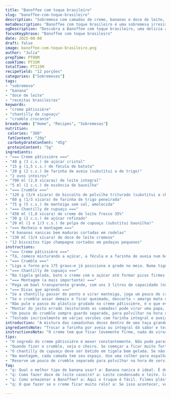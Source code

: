 ```yaml
---
title: "Banoffee com toque brasileiro"
slug: "banoffee-com-toque-brasileiro"
description: "Sobremesa com camadas de creme, bananas e doce de leite, repensada com farinha de aveia e biscoito de polvilho para crocância, recheada com chantilly de cupuaçu. Culminando numa mistura cremosa, fresca e com textura que varia entre macio e crocante, esta bagatela é construída em etapas que respeitam temperatura, consistência e aroma. Uma proposta versátil, fácil de montar e guardar, que respeita o equilíbrio entre doçura e acidez da banana madura. Surpresas de sabor e estrutura num clássico com identidade brasileira."
metaDescription: "Banoffee com toque brasileiro é uma sobremesa irresistível que combina camadas de creme, bananas e doce de leite com um toque especial."
ogDescription: "Descubra a Banoffee com toque brasileiro, uma delícia alternativa com textura crocante e sabor marcante. Venha experimentar."
focusKeyphrase: "Banoffee com toque brasileiro"
date: 2025-08-08
draft: false
image: banoffee-com-toque-brasileiro.png
author: "Julia"
prepTime: PT80M
cookTime: PT35M
totalTime: PT115M
recipeYield: "12 porções"
categories: ["Sobremesas"]
tags:
- "sobremesa"
- "banana"
- "doce de leite"
- "receitas brasileiras"
keywords:
- "creme pâtissière"
- "chantilly de cupuaçu"
- "crumble crocante"
breadcrumb: ["Home", "Recipes", "Sobremesas"]
nutrition: 
 calories: "380"
 fatContent: "20g"
 carbohydrateContent: "45g"
 proteinContent: "5g"
ingredients:
- "=== Creme pâtissière ==="
- "40 g (3 c.s.) de açúcar cristal"
- "15 g (1,5 c.s.) de fécula de batata"
- "20 g (2 c.s.) de farinha de aveia (substitui a de trigo)"
- "2 ovos inteiros"
- "700 ml (2,8 xícaras) de leite integral"
- "5 ml (1 c.c.) de essência de baunilha"
- "=== Crumble ==="
- "120 g (3/4 xícara) de biscoito de polvilho triturado (substitui a chapelaria Graham)"
- "60 g (1/3 xícara) de farinha de trigo peneirada"
- "75 g (5 c.s.) de manteiga sem sal, amolecida"
- "=== Chantilly de cupuaçu ==="
- "450 ml (1,8 xícara) de creme de leite fresco 35%"
- "30 g (2 c.s.) de açúcar refinado"
- "20 ml (1 e 1/3 c.s.) de polpa de cupuaçu (substitui baunilha)"
- "=== Recheio e montagem ==="
- "4 bananas nanicas bem maduras cortadas em rodelas"
- "230 ml (3/4 xícara) de doce de leite cremoso"
- "12 biscoitos tipo champagne cortados em pedaços pequenos"
instructions:
- "=== Creme pâtissière ==="
- "Tá, comece misturando a açúcar, a fécula e a farinha de aveia num bowl, sem pressa. Quebre os ovos um a um e vá misturando bem até virar um creme uniforme. Agora, vai incorporando o leite frio junto com a essência de baunilha sem pressa, tudo isso fora do fogo – evita grumos. Quando tiver uma mistura homogênea, transfere pra panela – de preferência antiaderente – e mexe sem parar em fogo médio-baixo. Presta atenção, demora quase 6 minutos até engrossar e vc vai perceber pela textura que começa a aderir no fundo e formas umas bolhas na borda que não são de fervura, mas do processo de engrossar. Para logo que formar uma camada densa, não deixa passar, senão pode embolotar. Se tiver algumas pelotinhas, passa numa peneira depois. Dispõe num refratário, cobre com plástico grudado no creme (sem ar), deixa esfriar até temperatura ambiente e só depois leva pra geladeira por pelo menos 1h30. Na hora de usar, bate com espátula pra ficar macio e mais maleável."
- "=== Crumble ==="
- "Liga o forno pra 175 graus—e já posiciona a grade no meio. Numa tigela, mistura os biscoitos de polvilho bem triturados (quase farofa grossa), a farinha e a manteiga com as mãos até formar pelotas pequenas, não uniformes, isso garante contraste de textura depois. Joga numa assadeira com papel-manteiga e leva pra assar. Tem que mexer duas vezes no processo pra dourar por igual, isso leva uns 16-18 minutos. Presta atenção que queima rápido, cheiro forte de manteiga queimando não é legal. Quando estiver dourado, tira, deixa esfriar completamente – ele endurece e fica crocante."
- "=== Chantilly de cupuaçu ==="
- "Na tigela gelada, bate o creme com o açúcar até formar picos firmes. No final, incorpora suavemente a polpa de cupuaçu pra dar uma acidez cítrica que quebra a doçura, sem perder a textura. Cupuaçu é o toque que aprendi a amar; você pode usar essência de baunilha se só tiver ela em casa."
- "=== Montagem (a mais importante) ==="
- "Pega um bowl transparente grande, com uns 3 litros de capacidade (não vai encher tudo, mas reserva espaço para montagem). Começa com metade do creme pâtissière no fundo, espalha devagar pra cobrir tudo, sem pressa. A seguir, distribui metade das bananas em rodelas, tenta colar umas nas paredes do recipiente pra criar efeito visual. Joga metade do doce de leite sobre as bananas, não precisa espalhar demais deixar gotejar um pouco e refletir camadas separadas. Coloca metade dos biscoitos champagne por cima, depois a metade do creme chantilly de cupuaçu. Finalmente, espalha metade do crumble por cima, com pedaços grandes e pequenos. Repete todas as camadas iguais—finaliza com crumble. Resolve esconder o doce de leite dentro pra não vazar depois, camada generosa mas não escorrendo, senão amolece demais os biscoitos. Fecha com filme plástico e fecha na geladeira por no mínimo 5 horas, de preferência uma noite. Se deixar menos, perde consistência. Na hora de servir, corta com colher para garantir textura de camada distinta a cada garfada. Consome em até 48h para evitar amolecimento ou alterações na textura."
- "=== Dicas que aprendi ==="
- "Se a chantilly passar do ponto e virar manteiga, joga um pouco de creme fresco gelado e bate novamente, dá pra recuperar. Doce de leite caseiro sempre melhor que industrial, mas se usar o do supermercado, busca um que não seja muito doce, para equilibrar. Banana nanica é a melhor porque é docinha e não amarga, mas se só tiver prata, madura e firme, serve. Para quem tem intolerância à lactose, substituir o leite e creme por versões veganas funciona mas com resultado diferente na textura — é bom fazer teste antes."
- "Se o crumble assar demais e ficar queimado, descarta – amargo mata qualquer receita doce. Caso não tenha biscoito de polvilho, substitua por biscoito mais neutro tipo maisena ou tipo torta, texturas e sabor que não enxarcem."
- "Não pule o passo do plástico grudado no creme pâtissière, é o que evita a formação da película ressecada por cima."
- "Montar do jeito errado (misturando as camadas) pode virar uma papa, sem crocância, sem graça. Estrofe a camada, não bagunça."
- "Um pouco do crumble sempre guardo separado, para polvilhar na hora de servir e dar crocância extra e frescor."
- "Testado incrivelmente em várias versões com farinha integral e aveia, essa combinação da aveia na farinha do creme dá um sabor rústico e mais textura que não vi em bagatelles comuns."
introduction: "A mistura das camadinhas doces dentro de uma taça grande, com bananas maduras que chegam no ponto, doce de leite que escorre lentamente, chantilly com um toque ácido do cupuaçu e aquela crocância estalante… A complexidade de texturas e sabores da bagatelle inspirada na clássica inglesa ganhou tempero brasileiro aqui. Não é coisa pra quem quer pressa, cada passo tem seu tempo, e cada camada pede atenção. É muito fácil errar na montagem, na textura, no equilíbrio. Aquele amarelinho da banana amadurecida se contrapõe ao dourado crocante do crumble e ao branco macio do creme. Formam uma dança que exige garfo atento. Depois de fazer algumas e soltar o método, verifiquei que a paciência ao escolher ingredientes e preparar é meu maior conselho. É menos receita e mais ritual. O perfume que se espalha pela cozinha quando o creme engrossa e aquele cheiro de doce de leite no ar já avisam que o resultado vale a espera."
ingredientsNote: "Trocar a farinha por aveia ou integral dá sabor e textura mais ricos, especialmente se preferir um prato menos doce e mais encorpado. Substituir biscoitos de champanhe por biscoitos de polvilho ou maisena é uma sacada para criar crocância sem excesso de açúcar. Cupuaçu no chantilly faz uma diferença sutil mas marcante, como quando você resolve sair da baunilha 'óbvia'. Não pule o frescor e a maturação da banana, porque a fruta é protagonista e muda o jogo inteiro. Manteiga deve estar macia, não quente, para não deixar o crumble oleoso. Já o creme pâtissière pede controle na temperatura, o que vai evitar grumos e grudar demais. O uso do plástico grudado sobre o creme não é frescura; é o segredo para que ele não crie película seca na superfície."
instructionsNote: "O creme tem que ficar levemente firme, nada de virar mingau. O ponto exato é aquilo que gruda no fundo, mas solta com uma colher. Tem que mexer sem parar, e se usar fouet, acelera o processo. O crumble tem que dourar, não queimar; fica com cor caramelo claro, cheiro amanteigado. Controlar o forno é essencial. Bata o chantilly em temperatura bem gelada, com utensílios gelados preferencialmente. O polpa de cupuaçu deve ser incorporada por último, delicado, pra não desfazer o creme. Na montagem, o segredo é repetição igual das camadas e não atropelar. A camada do biscoito champagne tem que ser firme, se deixar molhar demais vira uma papinha. Respeite o tempo de gelar entre mistura, porque as texturas se assentam e melhoram. Fique sempre de olho nas texturas, nem sempre o relógio é o melhor juiz."
tips:
- "O segredo do creme pâtissière é mexer constantemente. Não pode parar. Se deixar no fundo da panela, gruda. Olhe o ponto com atenção. Se começar a fazer bolhas, prepare-se. É hora de tirar do fogo."
- "Quando fizer o crumble, veja o cheiro. Se começar a ficar muito forte, é hora de tirar. Ele não pode queimar. Se passar do ponto, fica amargo. Cuidado. E não esqueça de deixar esfriar bem."
- "O chantilly de cupuaçu deve ser batido em tigela bem gelada. Se não ficar firme, errou no tempo ou na temperatura. Adicione a polpa de cupuaçu com delicadeza. Isso traz um frescor incrível."
- "Na montagem, cada camada tem seu espaço. Use uma colher para espalhar o creme, evitando matemáticas complicadas. Repita as camadas perfeitamente. Meio cama, meio abraço. Armazenar bem, é crucial."
- "Reserve um pouco de crumble separado para polvilhar na hora de servir. Isso dá crocância a cada garfada. E aqueles detalhes visuais que atraem os olhares. Apenas cuidado na montagem, não molhe demais."
faq:
- "q: Qual o melhor tipo de banana usar? a: Banana nanica é ideal. É doce. Não amarga. Se não tiver, a prata madura serve. Tem que estar bem madura. Isso traz todo o sabor."
- "q: Como fazer doce de leite caseiro? a: Leite condensado e leite. Cozinhe por 1 hora ou mais. Olhe sempre. Mexa de vez em quando. Se preferir, use o de mercado. Mas escolha um menos doce."
- "q: Como armazenar a Banoffee? a: Aqui o truque é fácil. Filmes plásticos cobrindo bem. Geladeira. Se for pra consumir em 48 horas. As texturas mudam. Não vale a pena deixar mais tempo."
- "q: O que fazer se o creme ficar muito ralo? a: Se isso acontecer, volte ao fogo. Mexa, deixe reduzir. Deve engrossar. Se não der certo, adicione um pouco de fécula de batata. Volte a misturar."

---
```

